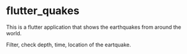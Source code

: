 # flutter_quakes

This is a flutter application that shows the earthquakes from around the world.

Filter, check depth, time, location of the eartquake.
